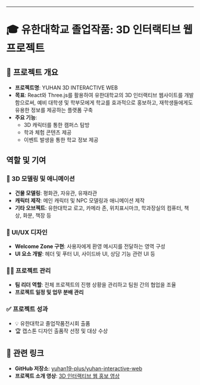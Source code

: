 <!--# <mark>차세대 학교 홍보 플랫폼</mark><br />3D 인터랙티브 웹 프로젝트
## 📌 내 역할
### 👨‍💻 팀 리더 및 프로젝트 관리자 임성준
### 🏆대상🏆 2024 유한대학교 캡스톤디자인 경진대회
- 기획 및 총괄자로서 프로젝트 방향성 확립
- 기술스택 및 라이브러리 선정
- 일정관리
- 작품전 및 최종보고서, 발표문서 작성 및 캡스톤 디자인 경진대회 발표담당
- 소개 영상 제작
    - [3D인터랙티브웹홍보영상-유튜브](https://www.youtube.com/watch?v=UromdIpsTJk)  
    - [맵탐방](/project/videos/맵탐방.mp4)  
    - [캠퍼스안내](/project/videos/캠퍼스안내.mp4)

### 3D 모델링 제작
- 1호관(평화관), 3호관(자유관), 8호관(유재라관)
- 메인캐릭터 및 NPC
- 학과소개 및 학과장실 소폼

### 풀스택 개발
- 캐릭터 조작 및 관련 이벤트 기능 개발
- 3D 캠퍼스 항공뷰 및 캠퍼스 안내뷰 기능 개발
- 미니맵 및 캐릭터 텔레포트 기능 개발
- 학생 - 교수 상담신청 기능 개발
-->
---

# 🎓 유한대학교 졸업작품: 3D 인터랙티브 웹 프로젝트

## 📌 프로젝트 개요

- **프로젝트명**: YUHAN 3D INTERACTIVE WEB
- **목표**: React와 Three.js를 활용하여 유한대학교의 3D 인터랙티브 웹사이트를 개발함으로써, 예비 대학생 및 학부모에게 학교를 효과적으로 홍보하고, 재학생들에게도 유용한 정보를 제공하는 플랫폼 구축
- **주요 기능**:
  - 3D 캐릭터를 통한 캠퍼스 탐방
  - 학과 체험 콘텐츠 제공
  - 이벤트 발생을 통한 학교 정보 제공

## 역할 및 기여

### 🎨 3D 모델링 및 애니메이션
- **건물 모델링**: 평화관, 자유관, 유재라관
- **캐릭터 제작**: 메인 캐릭터 및 NPC 모델링과 애니메이션 제작
- **기타 오브젝트**: 유한대학교 로고, 카메라 존, 위치표시마크, 학과장실의 컴퓨터, 책상, 화분, 책장 등

### 🧭 UI/UX 디자인
- **Welcome Zone 구현**: 사용자에게 환영 메시지를 전달하는 영역 구성
- **UI 요소 개발**: 헤더 및 푸터 UI, 사이드바 UI, 상담 기능 관련 UI 등

### 🧑‍💼 프로젝트 관리
- **팀 리더 역할**: 전체 프로젝트의 진행 상황을 관리하고 팀원 간의 협업을 조율
- **프로젝트 일정 및 업무 분배 관리**

### ✅ 프로젝트 성과
- 💡 유한대학교 졸업작품전시회 출품
- 🏆 캡스톤 디자인 출품작 선정 및 대상 수상

## 🔗 관련 링크

- **GitHub 저장소**: [yuhan19-plus/yuhan-interactive-web](https://github.com/yuhan19-plus/yuhan-interactive-web)
- **프로젝트 소개 영상**: [3D 인터랙티브 웹 홍보 영상](https://www.youtube.com/watch?v=영상링크)
